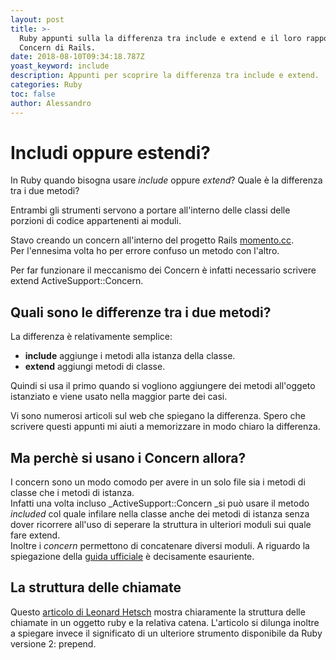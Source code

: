 ```yaml
---
layout: post
title: >-
  Ruby appunti sulla la differenza tra include e extend e il loro rapporto con i
  Concern di Rails.
date: 2018-08-10T09:34:18.787Z
yoast_keyword: include
description: Appunti per scoprire la differenza tra include e extend.
categories: Ruby
toc: false
author: Alessandro
---
```

# Includi oppure estendi?

In Ruby quando bisogna usare _include_ oppure _extend_?
Quale è la differenza tra i due metodi?

Entrambi gli strumenti servono a portare all'interno delle classi delle porzioni di codice appartenenti ai moduli.

Stavo creando un concern all'interno del progetto Rails [momento.cc](http://momento.cc).  
Per l'ennesima volta ho per errore confuso un metodo con l'altro.

Per far funzionare il meccanismo dei Concern è infatti necessario scrivere extend ActiveSupport::Concern.

## Quali sono le differenze tra i due metodi?

La differenza è relativamente semplice:

- **include** aggiunge i metodi alla istanza della classe.
- **extend** aggiungi metodi di classe.

Quindi si usa il primo quando si vogliono aggiungere dei metodi all'oggeto istanziato e viene usato nella maggior parte dei casi.

Vi sono numerosi articoli sul web che spiegano la differenza.
Spero che scrivere questi appunti mi aiuti a memorizzare in modo chiaro la differenza.

## Ma perchè si usano i Concern allora?

I concern sono un modo comodo per avere in un solo file sia i metodi di classe che i metodi di istanza.  
Infatti una volta incluso _ActiveSupport::Concern _si può usare il metodo _included_ col quale infilare nella classe anche dei metodi di istanza senza dover ricorrere all'uso di seperare la struttura in ulteriori moduli sui quale fare extend.  
Inoltre i _concern_ permettono di concatenare diversi moduli.
A riguardo la spiegazione della [guida ufficiale](https://api.rubyonrails.org/classes/ActiveSupport/Concern.html#method-i-included) è decisamente esauriente.

## La struttura delle chiamate

Questo [articolo di Leonard Hetsch](https://medium.com/@leo_hetsch/ruby-modules-include-vs-prepend-vs-extend-f09837a5b073) mostra chiaramente la struttura delle chiamate in un oggetto ruby e la relativa catena.
L'articolo si dilunga inoltre a spiegare invece il significato di un ulteriore strumento disponibile da Ruby versione 2: prepend.
